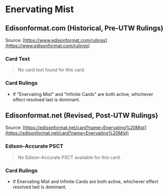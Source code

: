 # Enervating Mist

## Edisonformat.com (Historical, Pre-UTW Rulings)

Source: [https://www.edisonformat.com/rulings](https://www.edisonformat.com/rulings)

### Card Text

> No card text found for this card.

### Card Rulings

*   If "Enervating Mist" and "Infinite Cards" are both active, whichever effect resolved last is dominant.

## Edisonformat.net (Revised, Post-UTW Rulings)

Source: [https://edisonformat.net/card?name=Enervating%20Mist](https://edisonformat.net/card?name=Enervating%20Mist)

### Edison-Accurate PSCT

> No Edison-Accurate PSCT available for this card.

### Card Rulings

*   If Enervating Mist and Infinite Cards are both active, whichever effect resolved last is dominant.
            